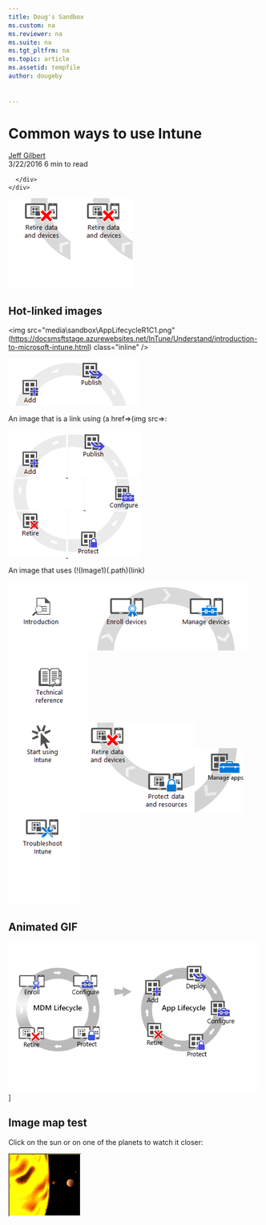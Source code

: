 ```yaml
---
title: Doug's Sandbox
ms.custom: na
ms.reviewer: na
ms.suite: na
ms.tgt_pltfrm: na
ms.topic: article
ms.assetid: tempfile
author: dougeby


---
```



<div id="main">
  <h1 id="common-ways-to-use-intune">Common ways to use Intune</h1>
  <div id="metadata" ms.cmpgrp="page info">
    <a href="https://github.com/jeffgilb" class="avatar"><span class="author-name" style="background-image: url(https://github.com/jeffgilb.png)" alt="Author Name"></span></a>
    <div class="info">
      <span class="name"><a href="https://github.com/jeffgilb">Jeff Gilbert</a></span>
      <div class="meta">
        <time datetime="" class="date">3/22/2016</time>
        <time datetime="" class="reading-time">6 min to read</time>



      </div>
    </div>
  </div>



  ![alt text](.\media\Nav-Puzzle\WIT_MDM_Row2Column2.png "Logo Title Text 1")![alt text](.\media\Nav-Puzzle\WIT_MDM_Row2Column2.png "Logo Title Text 1")




## Hot-linked images

<img src="media\sandbox\AppLifecycleR1C1.png" (https://docsmsftstage.azurewebsites.net/InTune/Understand/introduction-to-microsoft-intune.html) class="inline" />

<img src="media\sandbox\AppLifecycleR1C1.png" class="inline" /><img src="media\sandbox\AppLifecycleR1C2.png" class="inline" />



An image that is a link using (a href=>(img src=>:

<a href="http://www.microsoft.com"><img src="media\sandbox\AppLifecycleR1C1.png" alt="" class="inline">
</a><a href="http://www.microsoft.com"><img src="media\sandbox\AppLifecycleR1C2.png" alt="" class="inline">
</a><br/>
<a href="http://www.microsoft.com"><img src="media\sandbox\AppLifecycleR2C1.png" alt="" class="inline">
</a><a href="http://www.microsoft.com"><img src="media\sandbox\AppLifecycleR2C2.png" alt="" class="inline">
</a><br/>
<a href="http://www.microsoft.com"><img src="media\sandbox\AppLifecycleR3C1.png" alt="" class="inline">
</a><a href="http://www.microsoft.com"><img src="media\sandbox\AppLifecycleR3C2.png" alt="" class="inline">
</a>





An image that uses (!(Image1)(.path)(link)

[![Image1](.\media\Nav-Puzzle\WIT_MDM_Row1Column1.png)](https://docsmsftstage.azurewebsites.net/InTune/Understand/introduction-to-microsoft-intune.html)[![Image1](.\media\Nav-Puzzle\WIT_MDM_Row1Column2.png)](https://docsmsftstage.azurewebsites.net/InTune/getstarted/get-ready-to-enroll-devices-in-microsoft-intune.html)[![Image1](.\media\Nav-Puzzle\WIT_MDM_Row1Column3.png)](https://docsmsftstage.azurewebsites.net/InTune/DeployUse/manage-settings-and-features-on-your-devices-with-microsoft-intune-policies.html)[![Image1](.\media\Nav-Puzzle\WIT_MDM_Row1Column4.png)](http://www.msn.com)
<br />
[![Image1](.\media\Nav-Puzzle\WIT_MDM_Row2Column1.png)](https://docsmsftstage.azurewebsites.net/InTune/Get-started-with-a-30-day-trial-of-Microsoft-Intune.html)[![Image1](.\media\Nav-Puzzle\WIT_MDM_Row2Column2.png)](https://docsmsftstage.azurewebsites.net/InTune/DeployUse/retire-data-and-devices-from-microsoft-intune-management.html)[![Image1](.\media\Nav-Puzzle\WIT_MDM_Row2Column3.png)](https://docsmsftstage.azurewebsites.net/InTune/DeployUse/protect-data-and-devices-with-microsoft-intune.html)[![Image1](.\media\Nav-Puzzle\WIT_MDM_Row2Column4.png)](https://docsmsftstage.azurewebsites.net/InTune/DeployUse/deploy-and-configure-apps-with-microsoft-intune.html)[![Image1](.\media\Nav-Puzzle\WIT_MDM_Row2Column5.png)](https://docsmsftstage.azurewebsites.net/InTune/Troubleshoot/troubleshoot-microsoft-intune.html)

<para/>

## Animated GIF

![Image1](.\media\MDMAppLifecycle_v8.gif)]




## Image map test 

<p>Click on the sun or on one of the planets to watch it closer:</p>

<img src=".\media\sandbox\planets.gif" alt="Planets" usemap="#planetmap" style="width:145px;height:126px;">

<map name="planetmap">
  <area shape="rect" coords="0,0,82,126" alt="Sun" href="http://www.microsoft.com">
  <area shape="circle" coords="90,58,3" alt="Mercury" href="http://www.microsoft.com">
  <area shape="circle" coords="124,58,8" alt="Venus" href="http://www.microsoft.com">
</map>

</body>
</html>
